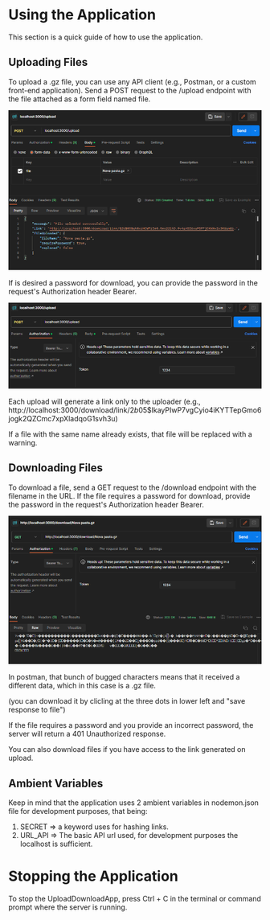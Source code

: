 # Using the Application

This section is a quick guide of how to use the application.

## Uploading Files

To upload a .gz file, you can use any API client (e.g., Postman, or a custom front-end application). Send a POST request to the /upload endpoint with the file attached as a form field named file. 

![Alt Text](./print1.png)

If is desired a password for download, you can provide the password in the request's Authorization header Bearer.

![Alt Text](./print2.png)

Each upload will generate a link only to the uploader (e.g., http://localhost:3000/download/link/$2b$05$lkayPIwP7vgCyio4iKYTTepGmo6jogk2QZCmc7xpXladqoG1svh3u)

If a file with the same name already exists, that file will be replaced with a warning.

## Downloading Files

To download a file, send a GET request to the /download endpoint with the filename in the URL. If the file requires a password for download, provide the password in the request's Authorization header Bearer.

![Alt Text](./print3.png)

In postman, that bunch of bugged characters means that it received a different data, which in this case is a .gz file.

(you can download it by clicling at the three dots in lower left and "save response to file")

If the file requires a password and you provide an incorrect password, the server will return a 401 Unauthorized response.

You can also download files if you have access to the link generated on upload.

## Ambient Variables

Keep in mind that the application uses 2 ambient variables in nodemon.json file for development purposes, that being:

1. SECRET => a keyword uses for hashing links.
2. URL_API => The basic API url used, for development purposes the localhost is sufficient. 

# Stopping the Application

To stop the UploadDownloadApp, press Ctrl + C in the terminal or command prompt where the server is running.
